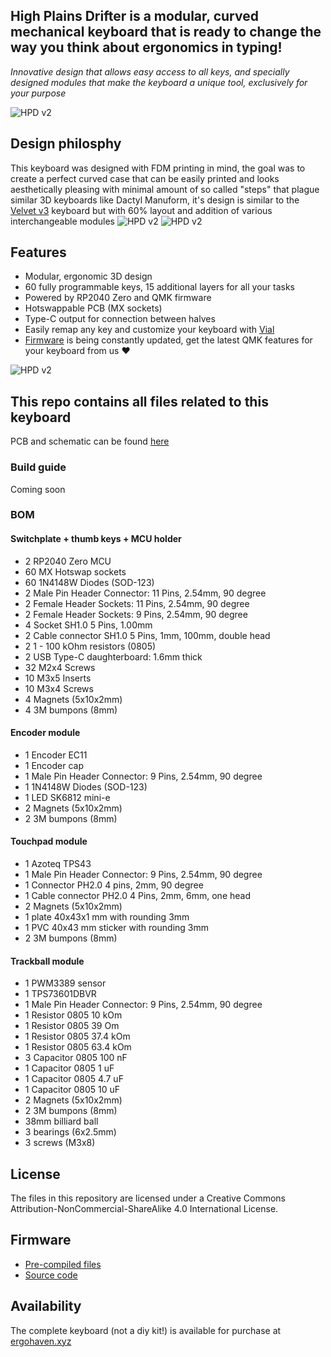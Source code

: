 ## High Plains Drifter is a modular, curved mechanical keyboard that is ready to change the way you think about ergonomics in typing!  
*Innovative design that allows easy access to all keys, and specially designed modules that make the keyboard a unique tool, exclusively for your purpose*

![HPD v2](images/01.png)

## Design philosphy
This keyboard was designed with FDM printing in mind, the goal was to create a perfect curved case that can be easily printed and looks aesthetically pleasing with minimal amount of so called "steps" that plague similar 3D keyboards like Dactyl Manuform, it's design is similar to the [Velvet v3](https://github.com/ergohaven/velvet) keyboard but with 60% layout and addition of various interchangeable modules
![HPD v2](images/02.png)
![HPD v2](images/03.png)


## Features
- Modular, ergonomic 3D design
- 60 fully programmable keys, 15 additional layers for all your tasks
- Powered by RP2040 Zero and QMK firmware
- Hotswappable PCB (MX sockets) 
- Type-C output for connection between halves
- Easily remap any key and customize your keyboard with [Vial](https://get.vial.today/) 
- [Firmware](https://github.com/ergohaven/keymap_hub) is being constantly updated, get the latest QMK features for your keyboard from us ♥️  

![HPD v2](images/04.png)

## This repo contains all files related to this keyboard
PCB and schematic can be found [here](https://oshwlab.com/yuriiq/hpdv2)

### Build guide
Coming soon

### BOM
#### Switchplate + thumb keys + MCU holder
- 2   RP2040 Zero MCU
- 60 MX Hotswap sockets
- 60 1N4148W Diodes (SOD-123)
- 2   Male Pin Header Connector: 11 Pins, 2.54mm, 90 degree
- 2   Female Header Sockets: 11 Pins, 2.54mm, 90 degree
- 2   Female Header Sockets: 9 Pins, 2.54mm, 90 degree
- 4   Socket SH1.0 5 Pins, 1.00mm
- 2   Cable connector SH1.0 5 Pins, 1mm, 100mm, double head
- 2   1 - 100 kOhm resistors (0805)
- 2   USB Type-C daughterboard: 1.6mm thick
- 32 M2x4 Screws
- 10 M3x5 Inserts
- 10 M3x4 Screws
- 4 Magnets (5х10х2mm)
- 4 3M bumpons (8mm)

#### Encoder module
- 1 Encoder EC11
- 1 Encoder cap
- 1 Male Pin Header Connector: 9 Pins, 2.54mm, 90 degree
- 1 1N4148W Diodes (SOD-123)
- 1 LED SK6812 mini-e
- 2 Magnets (5х10х2mm)
- 2 3M bumpons (8mm)

#### Touchpad module
- 1 Azoteq TPS43
- 1 Male Pin Header Connector: 9 Pins, 2.54mm, 90 degree
- 1 Connector PH2.0 4 pins, 2mm, 90 degree
- 1 Cable connector PH2.0 4 Pins, 2mm, 6mm, one head
- 2 Magnets (5х10х2mm)
- 1 plate 40x43x1 mm with rounding 3mm
- 1 PVC 40x43 mm sticker with rounding 3mm
- 2 3M bumpons (8mm)


#### Trackball module
- 1 PWM3389 sensor
- 1 TPS73601DBVR
- 1 Male Pin Header Connector: 9 Pins, 2.54mm, 90 degree
- 1 Resistor 0805 10 kOm
- 1 Resistor 0805 39 Om
- 1 Resistor 0805 37.4 kOm
- 1 Resistor 0805 63.4 kOm
- 3 Capacitor 0805 100 nF
- 1 Capacitor 0805 1 uF
- 1 Capacitor 0805 4.7 uF
- 1 Capacitor 0805 10 uF
- 2 Magnets (5х10х2mm)
- 2 3M bumpons (8mm)
- 38mm billiard ball
- 3 bearings (6x2.5mm)
- 3 screws (M3x8)


## License 

The files in this repository are licensed under a Creative Commons Attribution-NonCommercial-ShareAlike 4.0 International License.

## Firmware
- [Pre-compiled files][1]
- [Source code][2]

[1]: https://github.com/ergohaven/keymap_hub
[2]: https://github.com/ergohaven/vial-qmk/tree/vial/keyboards/ergohaven

## Availability
The complete keyboard (not a diy kit!) is available for purchase at [ergohaven.xyz](https://ergohaven.xyz/shop)
